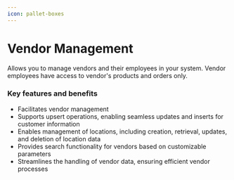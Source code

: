 ```yaml
---
icon: pallet-boxes
---
```


# Vendor Management

Allows you to manage vendors and their employees in your system. Vendor employees have access to vendor's products and orders only.

### Key features and benefits

* Facilitates vendor management
* Supports upsert operations, enabling seamless updates and inserts for customer information
* Enables management of locations, including creation, retrieval, updates, and deletion of location data
* Provides search functionality for vendors based on customizable parameters
* Streamlines the handling of vendor data, ensuring efficient vendor processes
    